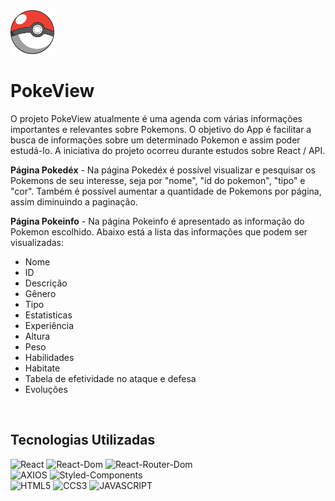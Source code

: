 <img style="width: 70px;" src="https://raw.githubusercontent.com/fernandofm3/pokemon-react/main/src/assets/pokeball.png" alt="Logo TopSales6" />

# PokeView

O projeto PokeView atualmente é uma agenda com várias informações importantes e relevantes sobre Pokemons. O objetivo do App é facilitar a busca de informações sobre um determinado Pokemon e assim poder estudá-lo.
A iniciativa do projeto ocorreu durante estudos sobre React / API. 

__Página Pokedéx__ - Na página Pokedéx é possível visualizar e pesquisar os Pokemons de seu interesse, seja por "nome", "id do pokemon", "tipo" e "cor". Também é possível aumentar a quantidade de Pokemons por página, assim diminuindo a paginação. 

__Página Pokeinfo__ - Na página Pokeinfo é apresentado as informação do Pokemon escolhido. Abaixo está a lista das informações que podem ser visualizadas:

* Nome
* ID
* Descrição
* Gênero
* Tipo
* Estatisticas
* Experiência
* Altura
* Peso
* Habilidades 
* Habitate
* Tabela de efetividade no ataque e defesa
* Evoluções

<br>

## Tecnologias Utilizadas

<div stayle="display: inline_block">
  <img algin="center" alt="React" src="https://img.shields.io/badge/REACT-v18.2.0-blue">
  <img algin="center" alt="React-Dom" src="https://img.shields.io/badge/REACT--DOM-v18.2.0-blue">
  <img algin="center" alt="React-Router-Dom" src="https://img.shields.io/badge/REACT--ROUTER--DOM-v6.4.4-blue">
  <br>
  <img algin="center" alt="AXIOS" src="https://img.shields.io/badge/AXIOS-v1.1.3-blueviolet">
  <img algin="center" alt="Styled-Components" src="https://img.shields.io/badge/STYLED--COMPONENTS-v5.3.6-%23e67e22">
  <br>
  <img algin="center" alt="HTML5" src="https://img.shields.io/badge/HTML5-E34F26?style=for-the-badge&logo=html5&logoColor=white">
  <img algin="center" alt="CCS3" src="https://img.shields.io/badge/CSS3-1572B6?style=for-the-badge&logo=css3&logoColor=white">
  <img algin="center" alt="JAVASCRIPT" src="https://img.shields.io/badge/JavaScript-323330?style=for-the-badge&logo=javascript&logoColor=F7DF1E">  
</div>

<br>


